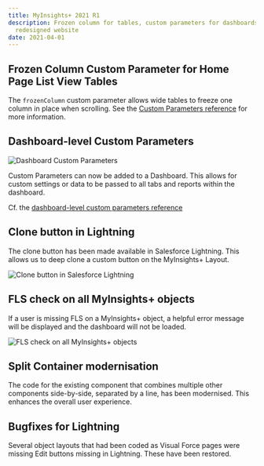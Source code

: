 ```yaml
---
title: MyInsights+ 2021 R1
description: Frozen column for tables, custom parameters for dashboards and a
  redesigned website
date: 2021-04-01
---
```

## Frozen Column Custom Parameter for Home Page List View Tables

The `frozenColumn` custom parameter allows wide tables to freeze one column in place when scrolling. See the [Custom Parameters reference](/references/custom-parameters) for more information.

## Dashboard-level Custom Parameters

![Dashboard Custom Parameters](/static/img/release-2021r1-custom-parameters.png "Dashboard Custom Parameters")

Custom Parameters can now be added to a Dashboard. This allows for custom settings or data to be passed to all tabs and reports within the dashboard.

Cf. the [dashboard-level custom parameters reference](/references/custom-parameters-dashboard)

## Clone button in Lightning

The clone button has been made available in Salesforce Lightning. This allows us to deep clone a custom button on the MyInsights+ Layout.

![Clone button in Salesforce Lightning](/static/img/microsoftteams-image-3-.png "Clone button in Salesforce Lightning")

## FLS check on all MyInsights+ objects

If a user is missing FLS on a MyInsights+ object, a helpful error message will be displayed and the dashboard will not be loaded.

![FLS check on all MyInsights+ objects](/static/img/microsoftteams-image-4-.png "FLS check on all MyInsights+ objects")

## Split Container modernisation

The code for the existing component that combines multiple other components side-by-side, separated by a line, has been modernised. This enhances the overall user experience.

## Bugfixes for Lightning

Several object layouts that had been coded as Visual Force pages were missing Edit buttons missing in Lightning. These have been restored.